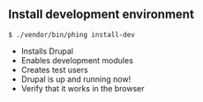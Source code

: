 ## Install development environment

    $ ./vendor/bin/phing install-dev
    
* Installs Drupal
* Enables development modules
* Creates test users
* Drupal is up and running now!
* Verify that it works in the browser
